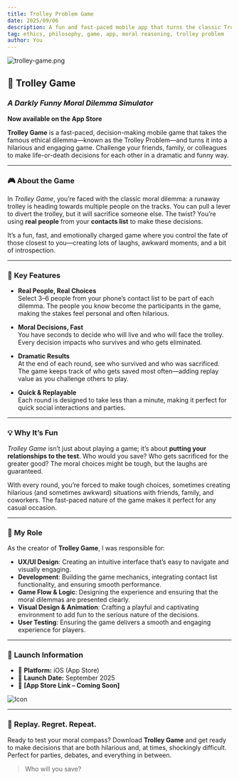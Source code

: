 ```yaml
---
title: Trolley Problem Game
date: 2025/09/06
description: A fun and fast-paced mobile app that turns the classic Trolley Problem into an engaging social game, using real contacts to make tough moral decisions.
tag: ethics, philosophy, game, app, moral reasoning, trolley problem
author: You
---
```


![trolley-game.png](/images/trolley-game.png)

## 🚋 **Trolley Game**
### *A Darkly Funny Moral Dilemma Simulator*
**Now available on the App Store**

**Trolley Game** is a fast-paced, decision-making mobile game that takes the famous ethical dilemma—known as the Trolley Problem—and turns it into a hilarious and engaging game. Challenge your friends, family, or colleagues to make life-or-death decisions for each other in a dramatic and funny way.

---

### 🎮 **About the Game**

In *Trolley Game*, you’re faced with the classic moral dilemma: a runaway trolley is heading towards multiple people on the tracks. You can pull a lever to divert the trolley, but it will sacrifice someone else. The twist? You’re using **real people** from your **contacts list** to make these decisions.

It’s a fun, fast, and emotionally charged game where you control the fate of those closest to you—creating lots of laughs, awkward moments, and a bit of introspection.

---

### 👥 **Key Features**

- **Real People, Real Choices**  
  Select 3–6 people from your phone’s contact list to be part of each dilemma. The people you know become the participants in the game, making the stakes feel personal and often hilarious.

- **Moral Decisions, Fast**  
  You have seconds to decide who will live and who will face the trolley. Every decision impacts who survives and who gets eliminated.

- **Dramatic Results**  
  At the end of each round, see who survived and who was sacrificed. The game keeps track of who gets saved most often—adding replay value as you challenge others to play.

- **Quick & Replayable**  
  Each round is designed to take less than a minute, making it perfect for quick social interactions and parties.

---

### 💡 **Why It’s Fun**

*Trolley Game* isn’t just about playing a game; it’s about **putting your relationships to the test**. Who would you save? Who gets sacrificed for the greater good? The moral choices might be tough, but the laughs are guaranteed.

With every round, you’re forced to make tough choices, sometimes creating hilarious (and sometimes awkward) situations with friends, family, and coworkers. The fast-paced nature of the game makes it perfect for any casual occasion.

---

### 🔧 **My Role**

As the creator of **Trolley Game**, I was responsible for:

- **UX/UI Design**: Creating an intuitive interface that’s easy to navigate and visually engaging.
- **Development**: Building the game mechanics, integrating contact list functionality, and ensuring smooth performance.
- **Game Flow & Logic**: Designing the experience and ensuring that the moral dilemmas are presented clearly.
- **Visual Design & Animation**: Crafting a playful and captivating environment to add fun to the serious nature of the decisions.
- **User Testing**: Ensuring the game delivers a smooth and engaging experience for players.

---

### 📲 **Launch Information**

- 🛒 **Platform:** iOS (App Store)
- 🚀 **Launch Date:** September 2025
- 🔗 **[App Store Link – Coming Soon]**

![Icon](/images/Icon-iOS-Default-1024x1024%402x.png)

---

### 🔁 **Replay. Regret. Repeat.**

Ready to test your moral compass? Download **Trolley Game** and get ready to make decisions that are both hilarious and, at times, shockingly difficult. Perfect for parties, debates, and everything in between.

> Who will you save?
